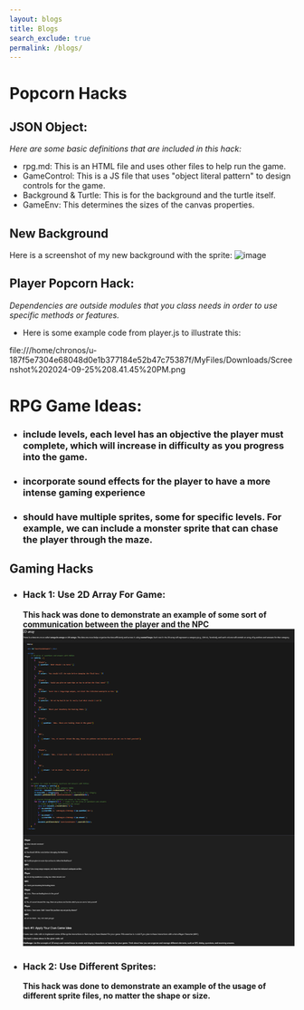 ```yaml
---
layout: blogs 
title: Blogs
search_exclude: true
permalink: /blogs/
---
```


# Popcorn Hacks

## JSON Object:
*Here are some basic definitions that are included in this hack:*
- rpg.md: This is an HTML file and uses other files to help run the game. 
- GameControl: This is a JS file that uses "object literal pattern" to design controls for the game.
- Background & Turtle: This is for the background and the turtle itself. 
- GameEnv: This determines the sizes of the canvas properties.

## New Background
Here is a screenshot of my new background with the sprite: 
![image](https://github.com/user-attachments/assets/0611179a-a393-4446-86ea-5e9ff89e9c06)


## Player Popcorn Hack:
*Dependencies are outside modules that you class needs in order to use specific methods or features.*
- Here is some example code from player.js to illustrate this: 

file:///home/chronos/u-187f5e7304e68048d0e1b377184e52b47c75387f/MyFiles/Downloads/Screenshot%202024-09-25%208.41.45%20PM.png

# RPG Game Ideas:
- ### include levels, each level has an objective the player must complete, which will increase in difficulty as you progress into the game.
- ### incorporate sound effects for the player to have a more intense gaming experience
- ### should have multiple sprites, some for specific levels. For example, we can include a monster sprite that can chase the player through the maze. 


## Gaming Hacks
- ### Hack 1: Use 2D Array For Game: 
    **This hack was done to demonstrate an example of some sort of communication between the player and the NPC**
![alt text](image.png)





- ### Hack 2: Use Different Sprites:
    **This hack was done to demonstrate an example of the usage of different sprite files, no matter the shape or size.**